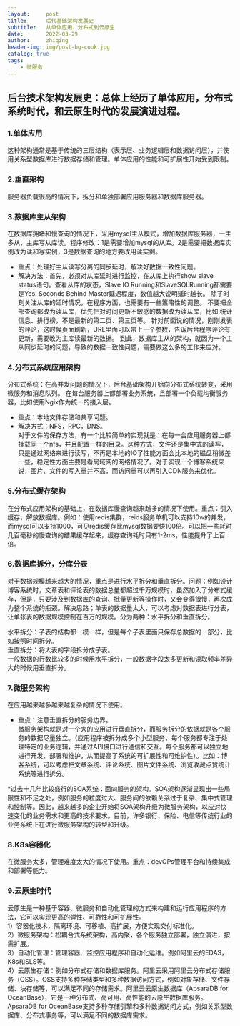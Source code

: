 ```yaml
---
layout:     post
title:      后代基础架构发展史
subtitle:   从单体应用、分布式到云原生
date:       2022-03-29
author:     zhiqing
header-img: img/post-bg-cook.jpg
catalog: true
tags:
    - 微服务
---
```



## 后台技术架构发展史：总体上经历了单体应用，分布式系统时代，和云原生时代的发展演进过程。
### 1.单体应用
这种架构通常是基于传统的三层结构（表示层、业务逻辑层和数据访问层），并使用关系型数据库进行数据存储和管理。单体应用的性能和可扩展性开始受到限制。

### 2.垂直架构
服务器负载很高的情况下，拆分和单独部署应用服务器和数据库服务器。

### 3.数据库主从架构
在数据库拥堵和慢查询的情况下，采用mysql主从模式，增加数据库服务器，一主多从，主库写从库读。程序修改：1是需要增加mysql的从库。2是需要把数据库实例改为读和写实例，3是数据查询的地方要改用读实例。 

* 重点：处理好主从读写分离的同步延时，解决好数据一致性问题。
* 解决方法：首先，必须对从库延时进行监控，在从库上执行show slave status语句。查看从库的状态，Slave IO Running和SlaveSQLRunning都需要是Yes.
Seconds Behind Master延迟程度，数值越大说明延时越长。
除了时刻关注从库的延时情况，在程序方面，也需要有一些策略性的调整。
不要把全部查询都改为读从库，优先把对时间更新不敏感的数据改为读从库，比如:统计信息、排行榜，不是最新的第二页、第三页等。
针对前面说的情况，刚刚发表的评论，这时候页面刷新，URL里面可以带上一个参数，告诉后台程序评论有更新，需要改为主库读最新的数据。
到此，数据库主从的架构，就因为一个主从同步延时的问题，导致的数据一致性问题，需要做这么多的工作来应对。

### 4.分布式系统应用架构
分布式系统：在高并发问题的情况下，后台基础架构开始向分布式系统转变，采用微服务和消息队列。
在每台服务器上都部署业务系统，且部署一个负载均衡服务器，比如使用Ngix作为统一的接入层。

* 重点：本地文件存储和共享问题。
* 解决方式：NFS，RPC，DNS。  
对于文件的保存方法，有一个比较简单的实现就是：在每一台应用服务器上都挂载同一个nfs，并且配置一样的目录。这种方式，文件还是集中式的读写，只是通过网络来进行读写，不再是本地的IO了性能方面会比本地的磁盘稍微差一些，稳定性方面主要是看局域网的网络情况了。对于实现一个博客系统来说，图片、文件的写入量并不高，而访问量可以再引入CDN服务来优化。

### 5.分布式缓存架构
在分布式应用架构的基础上，在数据库慢查询越来越多的情况下使用。重点：引入缓存，解放数据库。例如：使用redis集群，reids服务单机可以支持10w的并发，而mysql可以支持1000，可见redis缓存比mysql数据要快100倍。可以把一些耗时几百毫秒的慢查询的结果缓存起来，缓存查询耗时只有1-2ms，性能提升了上百倍。

### 6.数据库拆分，分库分表
对于数据规模越来越大的情况，重点是进行水平拆分和垂直拆分。问题：例如设计博客系统时，文章表和评论表的数据总量都超过千万规模时，虽然加入了分布式缓存，但是，只要涉及到数据库的查询、批量更新等操作时，又会变得很慢，再次成为整个系统的瓶颈。解决思路；单表的数据量太大，可以考虑对数据表进行分表，让单张表的数据规模控制在百万的规模。分为两种：水平拆分和垂直拆分。  

水平拆分：子表的结构都一模一样，但是每个子表里面只保存总数据的一部分，比如按照时间拆分。  
垂直拆分：将大表的字段拆分成子表。  
一般数据的行数比较多的时候用水平拆分，一般数据字段太多更新和读取频率差异大的时候用垂直拆分。

### 7.微服务架构
在应用越来越多越来越复杂的情况下使用。

* 重点：注意垂直拆分的服务边界。  
微服务架构就是对一个大的应用进行垂直拆分，而服务拆分的依据就是各个服务的数据尽量独立。（应用程序被拆分成多个小型服务，每个服务都专注于处理特定的业务逻辑，并通过API接口进行通信和交互。每个服务都可以独立地进行开发、部署和维护，从而提高了系统的可扩展性和可维护性）。比如：博客系统，可以考虑把文章系统、评论系统、图片文件系统、浏览收藏点赞统计系统等进行拆分。  

*过去十几年比较盛行的SOA系统：面向服务的架构。SOA架构逐渐显现出一些局限性和不足之处，例如服务的粒度过大、服务间的依赖关系过于复杂、集中式管理和控制等。因此，越来越多的企业开始将SOA架构升级为微服务架构，以应对快速变化的业务需求和更高的技术要求。目前，许多银行、保险、电信等传统行业的业务系统正在进行微服务架构的转型和升级。

### 8.K8s容器化
在微服务太多，管理难度太大的情况下使用。重点：devOPs管理平台和持续集成和部署等能力。

### 9.云原生时代
云原生是一种基于容器、微服务和自动化管理的方式来构建和运行应用程序的方法，它可以实现更高的弹性、可靠性和可扩展性。  
1）容器化技术，隔离环境、可移植、高扩展，方便实现交付标准化。  
2）微服务架构：松耦合式系统架构，高内聚，各个服务独立部署，独立演进，按需扩展。  
3）自动化管理：管理容器、监控应用程序和自动化运维。例如阿里云的EDAS，K8s和SLS等。  
4）云原生存储：例如分布式存储和数据库服务。阿里云采用阿里云分布式存储服务（OSS）。OSS支持多种存储类型和多种数据访问方式，例如对象存储、文件存储、块存储等，可以满足不同的存储需求。阿里云云原生数据库（ApsaraDB for OceanBase），它是一种分布式、高可用、高性能的云原生数据库服务。ApsaraDB for OceanBase支持多种存储引擎和多种数据访问方式，例如关系型数据库、分布式事务等，可以满足不同的数据库需求。
